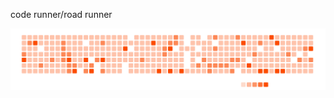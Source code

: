 code runner/road runner

![strava](https://github.com/ShaneHoughton/strava-heatmap/blob/main/test.svg)
